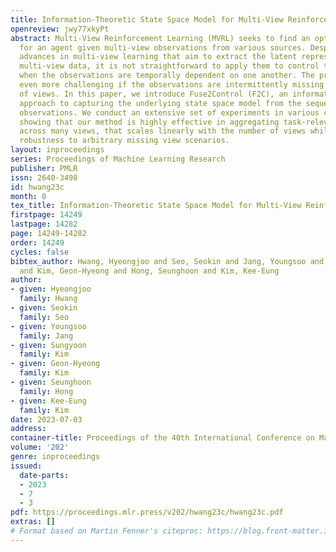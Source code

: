 ```yaml
---
title: Information-Theoretic State Space Model for Multi-View Reinforcement Learning
openreview: jwy77xkyPt
abstract: Multi-View Reinforcement Learning (MVRL) seeks to find an optimal control
  for an agent given multi-view observations from various sources. Despite recent
  advances in multi-view learning that aim to extract the latent representation from
  multi-view data, it is not straightforward to apply them to control tasks, especially
  when the observations are temporally dependent on one another. The problem can be
  even more challenging if the observations are intermittently missing for a subset
  of views. In this paper, we introduce Fuse2Control (F2C), an information-theoretic
  approach to capturing the underlying state space model from the sequences of multi-view
  observations. We conduct an extensive set of experiments in various control tasks
  showing that our method is highly effective in aggregating task-relevant information
  across many views, that scales linearly with the number of views while retaining
  robustness to arbitrary missing view scenarios.
layout: inproceedings
series: Proceedings of Machine Learning Research
publisher: PMLR
issn: 2640-3498
id: hwang23c
month: 0
tex_title: Information-Theoretic State Space Model for Multi-View Reinforcement Learning
firstpage: 14249
lastpage: 14282
page: 14249-14282
order: 14249
cycles: false
bibtex_author: Hwang, Hyeongjoo and Seo, Seokin and Jang, Youngsoo and Kim, Sungyoon
  and Kim, Geon-Hyeong and Hong, Seunghoon and Kim, Kee-Eung
author:
- given: Hyeongjoo
  family: Hwang
- given: Seokin
  family: Seo
- given: Youngsoo
  family: Jang
- given: Sungyoon
  family: Kim
- given: Geon-Hyeong
  family: Kim
- given: Seunghoon
  family: Hong
- given: Kee-Eung
  family: Kim
date: 2023-07-03
address: 
container-title: Proceedings of the 40th International Conference on Machine Learning
volume: '202'
genre: inproceedings
issued:
  date-parts:
  - 2023
  - 7
  - 3
pdf: https://proceedings.mlr.press/v202/hwang23c/hwang23c.pdf
extras: []
# Format based on Martin Fenner's citeproc: https://blog.front-matter.io/posts/citeproc-yaml-for-bibliographies/
---
```

